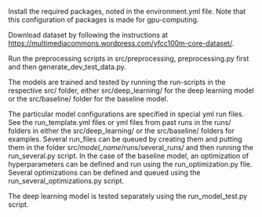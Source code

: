 Install the required packages, noted in the environment.yml file. Note that this configuration of packages is made for gpu-computing.

Download dataset by following the instructions at https://multimediacommons.wordpress.com/yfcc100m-core-dataset/.

Run the preprocessing scripts in src/preprocessing, preprocessing.py first and then generate_dev_test_data.py.

The models are trained and tested by running the run-scripts in the respective src/ folder, either src/deep_learning/ for the
deep learning model or the src/baseline/ folder for the baseline model.

The particular model configurations are specified in special yml run files.
See the run_template.yml files or yml files from past runs in the runs/ folders in either the src/deep_learning/ or the src/baseline/ folders for examples.
Several run_files can be queued by creating them and putting them in the folder src/*model_name*/runs/several_runs/ and then running the run_several.py script.
In the case of the baseline model, an optimization of hyperparameters can be defined and run using the run_optimization.py file.
Several optimizations can be defined and queued using the run_several_optimizations.py script.

The deep learning model is tested separately using the run_model_test.py script.
